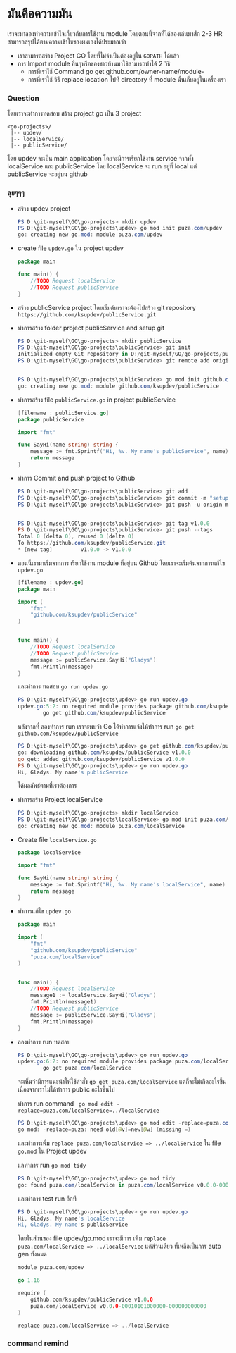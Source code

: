 # มันคือความมัน
เราจะมาลองทำความเข้าใจเกี่ยวกับการใช้งาน module 
โดยตอนนี้จากที่ได้ลองเล่นมาสัก 2-3 HR สามารถสรุปได้ตามความเข้าใขของผมเองได้ประมาณว่า
- เราสามารถสร้าง Project GO โดยที่ไม่จำเป็นต้องอยู่ใน ``GOPATH`` ได้แล้ว
- การ Import module อื่นๆหรือของชาวบ้านมาใช้สามารถทำได้ 2 วิธี
    - การที่เราใช้ Command go get github.com/owner-name/module-
    - การที่เราใช้ วิธี replace location ไปที directory ที่ module นั้นเก็บอยู่ในเครื่องเรา

### Question
โดยเราจะทำการทดสอบ สร้าง project go เป็น 3 project 
```
<go-projects>/
 |-- updev/
 |-- localService/
 |-- publicService/
```
โดย updev จะเป็น main application โดยจะมีการเรียกใช้งาน service จากทั้ง localService และ publicService โดย localService จะ run อยู่ที่ local แต่ publicService จะอยู่บน github

### ลุยๆๆๆ

- สร้าง updev project
    ```powershell
    PS D:\git-myself\GO\go-projects> mkdir updev
    PS D:\git-myself\GO\go-projects\updev> go mod init puza.com/updev
    go: creating new go.mod: module puza.com/updev
    ```
- create file ``updev.go`` ใน project updev
    ``` GO
    package main

    func main() {
        //TODO Request localService
        //TODO Request publicService
    }
    ```
- สร้าง publicService project โดยเริ่มต้นเราจะต้องไปสร้าง git repository ``https://github.com/ksupdev/publicService.git``
- ทำการสร้าง folder project publicService and setup git
    ```powershell
    PS D:\git-myself\GO\go-projects> mkdir publicService
    PS D:\git-myself\GO\go-projects\publicService> git init
    Initialized empty Git repository in D:/git-myself/GO/go-projects/publicService/.git/
    PS D:\git-myself\GO\go-projects\publicService> git remote add origin https://github.com/ksupdev/publicService.git


    PS D:\git-myself\GO\go-projects\publicService> go mod init github.com/ksupdev/publicService
    go: creating new go.mod: module github.com/ksupdev/publicService


    ```

- ทำการสร้าง file ``publicService.go`` in project publicService
    ```go
    [filename : publicService.go]
    package publicService

    import "fmt"

    func SayHi(name string) string {
        message := fmt.Sprintf("Hi, %v. My name's publicService", name)
        return message
    }
    ```

- ทำการ Commit and push project to Github
    ```powershell
    PS D:\git-myself\GO\go-projects\publicService> git add .
    PS D:\git-myself\GO\go-projects\publicService> git commit -m "setup project"
    PS D:\git-myself\GO\go-projects\publicService> git push -u origin master


    PS D:\git-myself\GO\go-projects\publicService> git tag v1.0.0
    PS D:\git-myself\GO\go-projects\publicService> git push --tags
    Total 0 (delta 0), reused 0 (delta 0)
    To https://github.com/ksupdev/publicService.git
    * [new tag]         v1.0.0 -> v1.0.0
    ```

- ตอนนี้เรามาเริ่มจากการ เรียกใช้งาน module ที่อยู่บน Github โดยเราจะเริ่มต้นจากการแก้ไข ``updev.go``

    ```go
    [filename : updev.go]
    package main

    import (
        "fmt"
        "github.com/ksupdev/publicService"
    )


    func main() {
        //TODO Request localService
        //TODO Request publicService
        message := publicService.SayHi("Gladys")
        fmt.Println(message)
    }

    ```
    และทำการ ทดสอบ ``go run updev.go``

    ```powershell
    PS D:\git-myself\GO\go-projects\updev> go run updev.go
    updev.go:5:2: no required module provides package github.com/ksupdev/publicService; to add it:
            go get github.com/ksupdev/publicService
    ```

    หลังจากที่ ลองทำการ run เราจะพบว่า Go ได้ทำการแจ้งให้ทำการ run ``go get github.com/ksupdev/publicService`` 

    ```powershell
    PS D:\git-myself\GO\go-projects\updev> go get github.com/ksupdev/publicService
    go: downloading github.com/ksupdev/publicService v1.0.0
    go get: added github.com/ksupdev/publicService v1.0.0
    PS D:\git-myself\GO\go-projects\updev> go run updev.go
    Hi, Gladys. My name's publicService
    ```
    ได้ผลลัพธ์ตามที่เราต้องการ

- ทำการสร้าง Project localService
    ```powershell
    PS D:\git-myself\GO\go-projects> mkdir localService
    PS D:\git-myself\GO\go-projects\localService> go mod init puza.com/localService
    go: creating new go.mod: module puza.com/localService
    ```
- Create file ``localService.go``
    ```go
    package localService

    import "fmt"

    func SayHi(name string) string {
        message := fmt.Sprintf("Hi, %v. My name's localService", name)
        return message
    }
    ```

- ทำการแก้ไข ``updev.go``
    ``` go
    package main

    import (
        "fmt"
        "github.com/ksupdev/publicService"
        "puza.com/localService"
    )


    func main() {
        //TODO Request localService
        message1 := localService.SayHi("Gladys")
        fmt.Println(message1)
        //TODO Request publicService
        message := publicService.SayHi("Gladys")
        fmt.Println(message)
    }
    ```
- ลองทำการ run ทดสอบ
    ```powershell
    PS D:\git-myself\GO\go-projects\updev> go run updev.go
    updev.go:6:2: no required module provides package puza.com/localService; to add it:
            go get puza.com/localService
    ```
    จะเห็นว่ามีการแนะนำให้ใช้คำสั่ง ``go get puza.com/localService`` แต่ก็จะไม่เกิดอะไรขึ้นเนื่องจากเราไม่ได้ทำการ public อะไรขึ้นไป

    ทำการ run command `` go mod edit -replace=puza.com/localService=../localService``

    ```powershell
    PS D:\git-myself\GO\go-projects\updev> go mod edit -replace=puza.com/localService=../localService
    go mod: -replace=puza: need old[@v]=new[@w] (missing =)
    ```

    และทำการเพิ่ม ``replace puza.com/localService => ../localService`` ใน file ``go.mod`` ใน Project updev

    แลทำการ run ``go mod tidy``
    ``` powershell
    PS D:\git-myself\GO\go-projects\updev> go mod tidy
    go: found puza.com/localService in puza.com/localService v0.0.0-00010101000000-000000000000
    ```
    และทำการ test run อีกที
    ``` powershell
    PS D:\git-myself\GO\go-projects\updev> go run updev.go
    Hi, Gladys. My name's localService
    Hi, Gladys. My name's publicService
    ```
    
    โดยในส่วนของ file updev/go.mod เราจะมีการ เพิ่ม ``replace puza.com/localService => ../localService`` แค่ส่วนเดียว ที่เหลือเป็นการ auto gen ทั้งหมด
    ```go
    module puza.com/updev

    go 1.16

    require (
        github.com/ksupdev/publicService v1.0.0
        puza.com/localService v0.0.0-00010101000000-000000000000
    )

    replace puza.com/localService => ../localService


    ```


### command remind

``` powershell

```